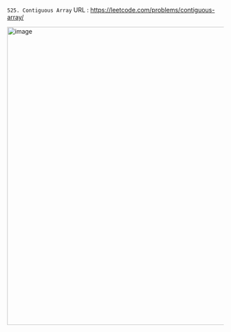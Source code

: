`525. Contiguous Array`
URL : https://leetcode.com/problems/contiguous-array/

<img width="694" alt="image" src="https://user-images.githubusercontent.com/85753752/152567976-ecda8213-b439-4b7b-98df-bd9a751216c0.png">
